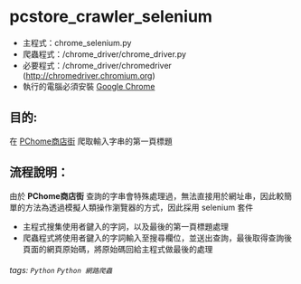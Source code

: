 # pcstore_crawler_selenium

* 主程式：chrome_selenium.py
* 爬蟲程式：/chrome_driver/chrome_driver.py
* 必要程式：/chrome_driver/chromedriver (http://chromedriver.chromium.org)
* 執行的電腦必須安裝 [Google Chrome](https://www.google.com/intl/zh-TW_ALL/chrome/)

## 目的:
在 [PChome商店街](https://www.pcstore.com.tw) 爬取輸入字串的第一頁標題

## 流程說明：
由於 **PChome商店街** 查詢的字串會特殊處理過，無法直接用於網址串，因此較簡單的方法為透過模擬人類操作瀏覽器的方式，因此採用 selenium 套件

* 主程式搜集使用者鍵入的字詞，以及最後的第一頁標題處理
* 爬蟲程式將使用者鍵入的字詞輸入至搜尋欄位，並送出查詢，最後取得查詢後頁面的網頁原始碼，將原始碼回給主程式做最後的處理

###### tags: `Python` `Python 網路爬蟲`
